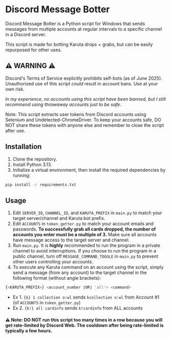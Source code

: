 # Discord Message Botter
Discord Message Botter is a Python script for Windows that sends messages from multiple accounts at regular intervals to a specific channel in a Discord server.

This script is made for botting Karuta drops + grabs, but can be easily repurposed for other uses.

## ⚠️ WARNING ⚠️
Discord's Terms of Service explicitly prohibits self-bots (as of June 2025). Unauthorized use of this script *could* result in account bans. Use at your own risk.

*In my experience, no accounts using this script have been banned, but I still recommend using throwaway accounts just to be safe.*

Note: This script extracts user tokens from Discord accounts using Selenium and Undetected-ChromeDriver. To keep your accounts safe, DO NOT share these tokens with anyone else and remember to close the script after use.

## Installation
1. Clone the repository.
2. Install Python 3.13.
3. Initialize a virtual environment, then install the required dependencies by running:
```bash
pip install -r requirements.txt
```

## Usage
1. Edit `SERVER_ID`, `CHANNEL_ID`, and `KARUTA_PREFIX` in `main.py` to match your target server/channel and Karuta bot prefix.
2. Edit `ACCOUNTS` in `token_getter.py` to match your account emails and passwords. **To successfully grab all cards dropped, the number of accounts you enter must be a multiple of 3.** Make sure all accounts have message access to the target server and channel. 
3. Run `main.py`. It is **highly** recommended to run the program in a private channel to avoid interruptions. If you choose to run the program in a public channel, turn off `MESSAGE_COMMAND_TOGGLE` in `main.py` to prevent other users controlling your accounts.
4. To execute any Karuta command on an account using the script, simply send a message (from any account) to the target channel in the following format (without angle brackets):
```bash
{<KARUTA_PREFIX>} <account_number |OR| 'all'> <command>
```
- Ex 1. `{k} 1 collection o:wl` sends `kcollection o:wl` from Account #1 (of `ACCOUNTS` in `token_getter.py`)
- Ex 2. `{k!} all cardinfo` sends `k!cardinfo` from ALL accounts

#### ⚠️ Note: **DO NOT** run this script too many times in a row because you will get rate-limited by Discord Web. The cooldown after being rate-limited is typically a few hours.